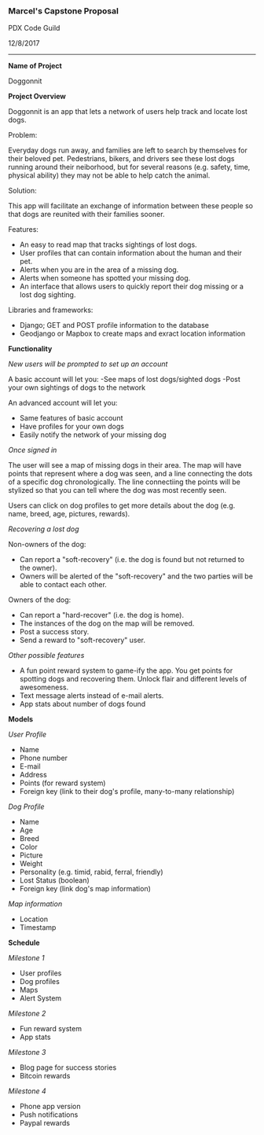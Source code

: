 
### Marcel's Capstone Proposal
PDX Code Guild

12/8/2017
<hr/>


**Name of Project**

Doggonnit

**Project Overview**

Doggonnit is an app that lets a network of users help track and locate lost dogs.

Problem:

Everyday dogs run away, and families are left to search by themselves for their beloved pet.
Pedestrians, bikers, and drivers see these lost dogs running around their neiborhood, but for several reasons
(e.g. safety, time, physical ability) they may not be able to help catch the animal.

Solution:

This app will facilitate an exchange of information between these people so that dogs are reunited with their families sooner.

Features:
- An easy to read map that tracks sightings of lost dogs.
- User profiles that can contain information about the human and their pet.
- Alerts when you are in the area of a missing dog.
- Alerts when someone has spotted your missing dog.
- An interface that allows users to quickly report their dog missing or a lost dog sighting.

Libraries and frameworks:
- Django; GET and POST profile information to the database
- Geodjango or Mapbox to create maps and exract location information

**Functionality**

*New users will be prompted to set up an account* 

A basic account will let you:
  -See maps of lost dogs/sighted dogs
  -Post your own sightings of dogs to the network
  
 An advanced account will let you:
  - Same features of basic account
  - Have profiles for your own dogs
  - Easily notify the network of your missing dog
  
 *Once signed in*
 
 The user will see a map of missing dogs in their area.
 The map will have points that represent where a dog was seen,
 and a line connecting the dots of a specific dog chronologically. The line connectiing the 
 points will be stylized so that you can tell where the dog was most recently seen.
 
 Users can click on dog profiles to get more details about the dog (e.g. name, breed, age, pictures, rewards).
 
 *Recovering a lost dog*
 
 Non-owners of the dog:
 - Can report a "soft-recovery" (i.e. the dog is found but not returned to the owner).
 - Owners will be alerted of the "soft-recovery" and the two parties will be able to contact each other.
 
 Owners of the dog:
 - Can report a "hard-recover" (i.e. the dog is home).
 - The instances of the dog on the map will be removed.
 - Post a success story.
 - Send a reward to "soft-recovery" user.
 
 *Other possible features*
  - A fun point reward system to game-ify the app. You get points for spotting dogs and recovering them. Unlock flair and different levels of awesomeness.
  - Text message alerts instead of e-mail alerts.
  - App stats about number of dogs found
  
  **Models**
  
  *User Profile*
  - Name
  - Phone number
  - E-mail
  - Address
  - Points (for reward system)
  - Foreign key (link to their dog's profile, many-to-many relationship)
  
  *Dog Profile*
  - Name
  - Age
  - Breed
  - Color
  - Picture
  - Weight
  - Personality (e.g. timid, rabid, ferral, friendly) 
  - Lost Status (boolean)
  - Foreign key (link dog's map information)
  
  *Map information*
  - Location
  - Timestamp
  
  
  **Schedule**
  
  *Milestone 1*
  - User profiles
  - Dog profiles
  - Maps
  - Alert System
  
  *Milestone 2*
  - Fun reward system
  - App stats
  
  *Milestone 3*
  - Blog page for success stories 
  - Bitcoin rewards
  
  *Milestone 4*
  - Phone app version
  - Push notifications
  - Paypal rewards
